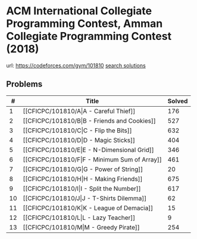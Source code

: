 # ACM International Collegiate Programming Contest, Amman Collegiate Programming Contest (2018)

url: https://codeforces.com/gym/101810
[search solutions](https://www.google.com/search?q=Solution+OR+題解+ACM+International+Collegiate+Programming+Contest,+Amman+Collegiate+Programming+Contest+(2018))

## Problems

| # | Title | Solved |
| --- | --- | --- |
|1|[[CFICPC/101810/A\|A - Careful Thief]]|176|
|2|[[CFICPC/101810/B\|B - Friends and Cookies]]|527|
|3|[[CFICPC/101810/C\|C - Flip the Bits]]|632|
|4|[[CFICPC/101810/D\|D - Magic Sticks]]|404|
|5|[[CFICPC/101810/E\|E - N-Dimensional Grid]]|346|
|6|[[CFICPC/101810/F\|F - Minimum Sum of Array]]|461|
|7|[[CFICPC/101810/G\|G - Power of String]]|20|
|8|[[CFICPC/101810/H\|H - Making Friends]]|675|
|9|[[CFICPC/101810/I\|I - Split the Number]]|617|
|10|[[CFICPC/101810/J\|J - T-Shirts Dilemma]]|62|
|11|[[CFICPC/101810/K\|K - League of Demacia]]|15|
|12|[[CFICPC/101810/L\|L - Lazy Teacher]]|9|
|13|[[CFICPC/101810/M\|M - Greedy Pirate]]|254|
